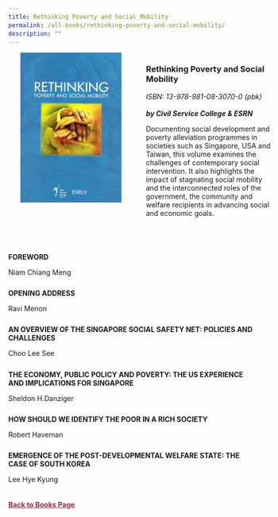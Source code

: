 ```yaml
---
title: Rethinking Poverty and Social Mobility
permalink: /all-books/rethinking-poverty-and-social-mobility/
description: ""
---
```

<style>


.grid-container {
	display: grid;
	grid-template-columns: 50% 50%;
	grid-gap: 5%
	}
	
img {
		object-fit: contain;
		width: 100%;
		height: 80%;
	}	

.chapter-divider {
	margin-top: 5%;
	}	
	
.back a
{
	color: #9f2943;
	font-weight: bold;
	
}	


</style>

<div class="grid-container">
	<div class="grid-child"><img src="/images/Books/Rethinking%20Poverty%20and%20Social%20Mobility.jpg"></div>
	<div class="grid-child">
		<h3>Rethinking Poverty and Social Mobility</h3>
		<i>ISBN: 13-978-981-08-3070-0 (pbk)</i><br>
		<i></i><br>
		<b><i>by Civil Service College &amp; ESRN</i></b>
		<p>Documenting social development and poverty alleviation programmes in societies such as Singapore, USA and Taiwan, this volume examines the challenges of contemporary social intervention. It also highlights the impact of stagnating social mobility and the interconnected roles of the government, the community and welfare recipients in advancing social and economic goals.</p>
	</div>

</div>

<div>

<div class="chapter-divider">
<p><b>FOREWORD</b></p>
Niam Chiang Meng
</div>
	
<div class="chapter-divider">
<p><b>OPENING ADDRESS</b></p>
Ravi Menon
</div>
		
<div class="chapter-divider">
<p><b>AN OVERVIEW OF THE SINGAPORE SOCIAL SAFETY NET: POLICIES AND CHALLENGES</b></p>
Choo Lee See
</div>
	
<div class="chapter-divider">
<p><b>THE ECONOMY, PUBLIC POLICY AND POVERTY: THE US EXPERIENCE AND IMPLICATIONS FOR SINGAPORE</b></p>
Sheldon H.Danziger
</div>
	
<div class="chapter-divider">
<p><b>HOW SHOULD WE IDENTIFY THE POOR IN A RICH SOCIETY</b></p>
Robert Haveman
</div>
	

<div class="chapter-divider">
<p><b>EMERGENCE OF THE POST-DEVELOPMENTAL WELFARE STATE: THE CASE OF SOUTH KOREA</b></p>
Lee Hye Kyung
</div>






</div>



<br>
<br>
<div class="back">
<a href="/books/">Back to Books Page</a>	

</div>
